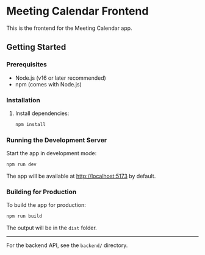 # Meeting Calendar Frontend

This is the frontend for the Meeting Calendar app.

## Getting Started

### Prerequisites
- Node.js (v16 or later recommended)
- npm (comes with Node.js)

### Installation
1. Install dependencies:
   ```bash
   npm install
   ```

### Running the Development Server
Start the app in development mode:
```bash
npm run dev
```
The app will be available at [http://localhost:5173](http://localhost:5173) by default.

### Building for Production
To build the app for production:
```bash
npm run build
```
The output will be in the `dist` folder.

---

For the backend API, see the `backend/` directory.
